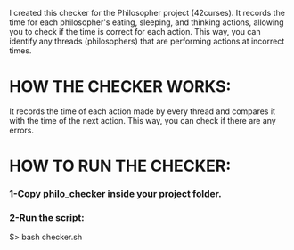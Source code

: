 I created this checker for the Philosopher project (42curses). It records the time for each philosopher's eating, sleeping, and thinking actions, allowing you to check if the time is correct for each action. This way, you can identify any threads (philosophers) that are performing actions at incorrect times.
 
  <h1>HOW THE CHECKER WORKS:</h1>
 It records the time of each action made by every thread and compares it with the time of the next action. This way, you can check if there are any errors.
 <h1>HOW TO RUN THE CHECKER:</h1>
<h3>1-Copy philo_checker inside your project folder.</h3>
<h3>2-Run the script:</h3>
   $> bash checker.sh
